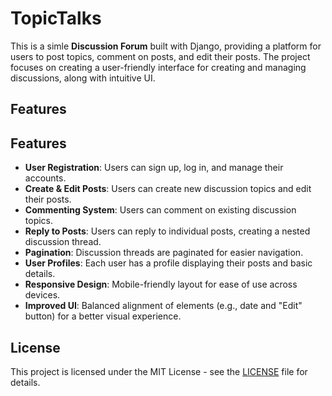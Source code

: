 # TopicTalks

This is a simle **Discussion Forum** built with Django, providing a platform for users to post topics, comment on posts, and edit their posts. The project focuses on creating a user-friendly interface for creating and managing discussions, along with intuitive UI.

## Features

## Features

- **User Registration**: Users can sign up, log in, and manage their accounts.
- **Create & Edit Posts**: Users can create new discussion topics and edit their posts.
- **Commenting System**: Users can comment on existing discussion topics.
- **Reply to Posts**: Users can reply to individual posts, creating a nested discussion thread.
- **Pagination**: Discussion threads are paginated for easier navigation.
- **User Profiles**: Each user has a profile displaying their posts and basic details.
- **Responsive Design**: Mobile-friendly layout for ease of use across devices.
- **Improved UI**: Balanced alignment of elements (e.g., date and "Edit" button) for a better visual experience.

## License

This project is licensed under the MIT License - see the [LICENSE](LICENSE) file for details.
